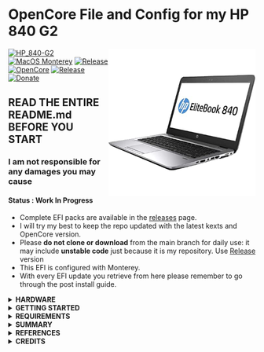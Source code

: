 # OpenCore File and Config for my HP 840 G2

<img align="right" src="docs/img/840g2.png" alt="HP 840 G2 Hackintosh OpenCore" width="300">

[![HP_840-G2](https://img.shields.io/badge/HP-840_G2-blue.svg)](https://www.hp.com/id-id/shop/)
[![MacOS Monterey](https://img.shields.io/badge/Monterey-12.6.7-red.svg)](https://www.apple.com/macos/monterey/)
[![Release](https://img.shields.io/badge/Download-latest-brightgreen.svg)](https://github.com/kanggara75/Hackintosh-HP-840-G2-OpenCore/releases/latest)
[![OpenCore](https://img.shields.io/github/v/release/acidanthera/OpenCorePkg?label=OpenCore)](https://github.com/acidanthera/OpenCorePkg/releases/latest)
[![Release](https://img.shields.io/github/v/release/kanggara75/Hackintosh-HP-840-G2-OpenCore?label=Release)](https://github.com/kanggara75/Hackintosh-HP-840-G2-OpenCore/releases/latest)
[![Donate](https://img.shields.io/badge/-Buy%20me%20a%20coffee-blue.svg)](https://saweria.co/KAnggara75)

## READ THE ENTIRE README.md BEFORE YOU START

### I am not responsible for any damages you may cause

#### Status : **Work In Progress**

- Complete EFI packs are available in the [releases](https://github.com/kanggara75/Hackintosh-HP-840-G2-OpenCore/releases) page.
- I will try my best to keep the repo updated with the latest kexts and OpenCore version.
- Please **do not clone or download** from the main branch for daily use: it may include **unstable code** just because it is my repository. Use [Release](https://github.com/kanggara75/Hackintosh-HP-840-G2-OpenCore/releases) version
- This EFI is configured with Monterey.
- With every EFI update you retrieve from here please remember to go through the post install guide.

<details>
<summary><strong> HARDWARE </strong></summary>
<br>
  
> ## Spesifications
| Hardware           | Vendor | Device Name and Type              |
| :----------------- | ------ | --------------------------------- |
| CPU                | [Intel](http://www.intel.com/)  | [Intel® Core™ i5-5300U 2,3Ghz](https://ark.intel.com/content/www/us/en/ark/products/85213/intel-core-i55300u-processor-3m-cache-up-to-2-90-ghz.html)       |
| GPU                | [Intel](http://www.intel.com/)  | [Intel® HD Graphics 5500](https://ark.intel.com/content/www/us/en/ark/products/graphics/86210/intel-hd-graphics-5500.html)           |
| Wireless Conection | [Intel](http://www.intel.com/)  | [Intel® Dual Band Wireless-AC 8265](https://www.intel.com/content/www/us/en/products/sku/94150/intel-dual-band-wirelessac-8265/downloads.html) |
| Ethernet           | [Intel](http://www.intel.com/)  | [Intel® Ethernet I218-LM](https://ark.intel.com/content/www/us/en/ark/products/71307/intel-ethernet-connection-i218lm.html)           |

</details>

<details>
<summary><strong> GETTING STARTED </strong></summary>
<br>

Before you do anything, please familiarize yourself with basic Hackintosh terminologies and the basic Hackintosh process by throughly reading Dortania guides as linked in `REFERENCES`

- Creating a macOS installer: refer to [Dortania's OpenCore Install Guide](https://dortania.github.io/OpenCore-Install-Guide/installer-guide/)
- [**README-HARDWARE**](/Other/README_HARDWARE.md): Requirements before installing.
- [**README-OTHERS**](/Other/README_OTHERS.md): for post installation settings and other remarks.

</details>

<details>
<summary><strong> REQUIREMENTS </strong></summary>
<br>

- A macOS machine(optional): to create the macOS installer.
- Flash drive, 12GB or more, for the above purpose.
- Xcode works fine for editing plist files on macOS, but I prefer [PlistEdit Pro](https://www.fatcatsoftware.com/plisteditpro/).
- [ProperTree](https://github.com/corpnewt/ProperTree) if you need to edit plist files on Windows.
- [MaciASL](https://github.com/acidanthera/MaciASL), for patching ACPI tables and editing ACPI patches.
- [MountEFI](https://github.com/corpnewt/MountEFI) to quickly mount EFI partitions.
- [IORegistryExplorer](https://developer.apple.com/downloads), for diagnosis.
- [Hackintool](https://www.insanelymac.com/forum/topic/335018-hackintool-v286/), for diagnostic ONLY, Hackintool should not be used for patching, it is outdated.
- Patience and time, especially if this is your first time Hackintosh-ing.

</details>

<details>
<summary><strong> SUMMARY </strong></summary>
<br>

> ## Legend

| Legend | Status         |
| :----- | -------------- |
| ✅     | Work           |
| ❗     | Not Tested yet |
| ❌     | Not Work       |

> ### Non-Fuctional

| Feature            | Status | Dependency & Note                           |
| :----------------- | ------ | ------------------------------------------- |
| Fingerprint Reader | ❌     | `DISABLED` in BIOS to save power.           |
| Wireless WAN       | ❌     | `DISABLED` in BIOS to save power.           |
| Top Button         | ❌     | `Not Work` because i using Touchpad Gesture |

> ### Video and Audio

| Feature                              | Status | Dependency & Note                                                  |
| :----------------------------------- | ------ | ------------------------------------------------------------------ |
| Full Graphics Accleration (QE/CI)    | ✅     | `WhateverGreen.kext`                                               |
| Audio Recording                      | ✅     | `AppleALC.kext` with Layout ID = 4 and `SSDT-HPET.aml`             |
| Audio Playback                       | ✅     | `AppleALC.kext` with Layout ID = 4 and `SSDT-HPET.aml`             |
| Automatic Headphone Output Switching | ✅     | `AppleALC.kext` with Layout ID = 4 and `SSDT-HPET.aml`             |
| Dock Audio Port                      | ❗     | Not Tested, `AppleALC.kext` with Layout ID = 4 and `SSDT-HPET.aml` |
| VGA Port                             | ✅     | Testes on Projector                                                |
| HDMI Port                            | ❗     | Not Tested                                                         |

> ### Power, Charge, Sleep and Hibernation

| Feature                       | Status | Dependency & Note                                                                               |
| :---------------------------- | ------ | ----------------------------------------------------------------------------------------------- |
| Battery Percentage Indication | ✅     | `SMCBatteryManager.kext`                                                                        |
| Power Management              | ✅     | `CPUFriend.kext` and config with [CPUFriendFriend](https://github.com/corpnewt/CPUFriendFriend) |
| S3 Sleep/ Hibernation Mode 3  | ✅     | `SSDT-PWTK.aml`                                                                                 |

> ### Input/ Output

| Feature                       | Status | Dependency & Note             |
| :---------------------------- | ------ | ----------------------------- |
| WiFi                          | ✅     | `AirportItlwm.kext`           |
| Bluetooth                     | ✅     | `IntelBluetoothFirmware.kext` |
| Ethernet                      | ✅     | `IntelMausi.kext`             |
| USB 2.0, USB 3.0              | ✅     | `USBPorts.kext`               |
| USB Power Properties in macOS | ✅     | `SSDT-EC-USBX.aml`            |

> ### Display, TrackPad, TrackPoint, and Keyboard

| Feature                | Status | Dependency & Note                                                                                 |
| :--------------------- | ------ | ------------------------------------------------------------------------------------------------- |
| Brightness Adjustments | ✅     | `WhateverGreen.kext`, `SSDT-PNLF.aml` and `BrightnessKeys.kext`                                   |
| TrackPad               | ✅     | `VoodooPS2Controller.kext`                                                                        |
| Trackpad Gesture       | ✅     | [`VoodooRMI.kext`](https://github.com/VoodooSMBus/VoodooRMI#installation) with `VooDooSMBus.kext` |
| Built-in Keyboard      | ✅     | `VoodooPS2Controller.kext`                                                                        |

> ### macOS Continuity

| Feature                    | Status | Dependency & Note                     |
| :------------------------- | ------ | ------------------------------------- |
| iCloud, iMessage, FaceTime | ✅     | Whitelisted Apple ID, Valid SMBIOS    |
| AirDrop                    | ❗     | Not tested i don't have apple product |
| Time Machine               | ✅     | Native                                |

</details>

<details>
<summary><strong> REFERENCES </strong></summary>
<br>

Read these before you start:

- [dortania's Hackintosh guides](https://github.com/dortania).
- [dortania's OpenCore Install Guide](https://dortania.github.io/OpenCore-Install-Guide/).
- [dortania's OpenCore Post Install Guide](https://dortania.github.io/OpenCore-Post-Install/).
- [dortania/ Getting Started with ACPI](https://dortania.github.io/Getting-Started-With-ACPI/).
- [dortania/ opencore `multiboot`](https://github.com/dortania/OpenCore-Multiboot).
- [dortania/ `USB map` guide](https://dortania.github.io/OpenCore-Post-Install/usb/).
- [WhateverGreen Intel HD Manual](https://github.com/acidanthera/WhateverGreen/blob/master/Manual/FAQ.IntelHD.en.md).
- `Configuration.pdf` and `Differences.pdf` in each `OpenCore` releases.

</details>

<details>
<summary><strong> CREDITS </strong></summary>
<br>

- [Apple](https://www.apple.com) for macOS.
- [Acidanthera](https://github.com/acidanthera) for all the kexts/utilities that they made.
- [Dortania](https://github.com/dortania) for for the OpenCore Install Guide.
- [Rehabman](https://github.com/RehabMan) for the patches and guides and kexts.

</details>
